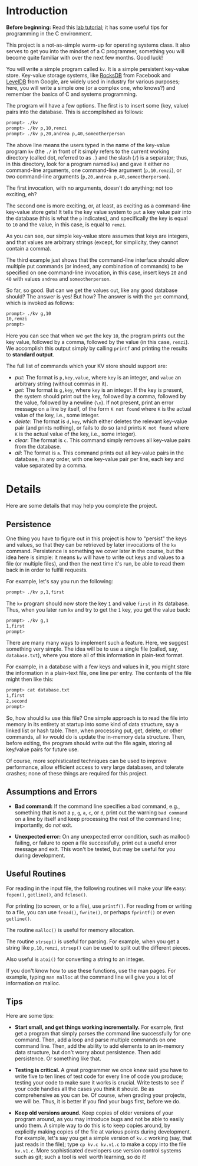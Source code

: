 
# Introduction

**Before beginning:** Read this [lab tutorial](http://pages.cs.wisc.edu/~remzi/OSTEP/lab-tutorial.pdf); it has some useful tips for programming in the C environment.

This project is a not-as-simple warm-up for operating systems class.
It also serves to get you into the mindset of a C programmer,
something you will become quite familiar with over the next few
months. Good luck!

You will write a simple program called `kv`. It is a simple persistent
key-value store.  Key-value storage systems, like
[RocksDB](http://rocksdb.org/) from Facebook and
[LevelDB](https://github.com/google/leveldb) from Google, are widely
used in industry for various purposes; here, you will write a simple
one (or a complex one, who knows?) and remember the basics of C and
systems programming.

The program will have a few options. The first is to insert some (key,
value) pairs into the database. This is accomplished as follows:

```sh
prompt> ./kv 
prompt> ./kv p,10,remzi
prompt> ./kv p,20,andrea p,40,someotherperson
```

The above line means the users typed in the name of the key-value
program `kv` (the `./` in front of it simply refers to the current
working directory (called dot, referred to as `.`) and the slash (`/`)
is a separator; thus, in this directory, look for a program named
`kv`) and gave it either no command-line arguments, one command-line
argument (`p,10,remzi`), or two command-line arguments (`p,20,andrea
p,40,someotherperson`).

The first invocation, with no arguments, doesn't do anything; not too
exciting, eh?

The second one is more exciting, or, at least, as exciting as a
command-line key-value store gets! It tells the key value system to
`put` a key value pair into the database (this is what the `p`
indicates), and specifically the key is equal to `10` and the value,
in this case, is equal to `remzi`.

As you can see, our simple key-value store assumes that keys are
integers, and that values are arbitrary strings (except, for
simplicity, they cannot contain a comma).

The third example just shows that the command-line interface should
allow multiple put commands (or indeed, any combination of commands)
to be specified on one command-line invocation, in this case, insert
keys `20` and `40` with values `andrea` and `someotherperson`.

So far, so good. But can we get the values out, like any good database
should? The answer is yes!  But how? The answer is with the `get`
command, which is invoked as follows:

```sh
prompt> ./kv g,10
10,remzi
prompt>
```

Here you can see that when we `get` the key `10`, the program prints
out the key value, followed by a comma, followed by the value (in this
case, `remzi`). We accomplish this output simply by calling `printf`
and printing the results to **standard output**.

The full list of commands which your KV store should support are:
- *put*: The format is `p,key,value`, where `key` is an integer, and
  `value` an arbitrary string (without commas in it).
- *get*: The format is `g,key`, where `key` is an integer. If the key
  is present, the system should print out the key, followed by a comma,
  followed by the value, followed by a newline (`\n`). If not present,
  print an error message on a line by itself, of the form `K not found`
  where `K` is the actual value of the key, i.e., some integer.
- *delete*: The format is `d,key`, which either deletes the relevant
  key-value pair (and prints nothing), or fails to do so (and prints
  `K not found` where `K` is the actual value of the key, i.e., some
  integer).
- *clear*: The format is `c`. This command simply removes all
  key-value pairs from the database.
- *all*: The format is `a`. This command prints out all key-value
  pairs in the database, in any order, with one key-value pair per line,
  each key and value separated by a comma.

# Details

Here are some details that may help you complete the project.

## Persistence

One thing you have to figure out in this project is how to "persist"
the keys and values, so that they can be retrieved by later
invocations of the `kv` command. Persistence is something we cover
later in the course, but the idea here is simple: it means `kv` will
have to write out keys and values to a file (or multiple files), and
then the next time it's run, be able to read them back in in order to
fulfill requests.

For example, let's say you run the following:

```sh
prompt> ./kv p,1,first
```

The `kv` program should now store the key `1` and value `first` in its
database. Thus, when you later run `kv` and try to get the `1` key,
you get the value back:

```sh
prompt> ./kv g,1
1,first
prompt> 
```

There are many many ways to implement such a feature. Here, we suggest
something very simple. The idea will be to use a single file (called,
say, `database.txt`), where you store all of this information in
plain-text format.

For example, in a database with a few keys and values in it, you might
store the information in a plain-text file, one line per entry. The
contents of the file might then like this:

```sh
prompt> cat database.txt
1,first
2,second
prompt>
```

So, how should `kv` use this file? One simple approach is to read the
file into memory in its entirety at startup into some kind of data
structure, say a linked list or hash table. Then, when processing put,
get, delete, or other commands, all `kv` would do is update the
in-memory data structure. Then, before exiting, the program should
write out the file again, storing all key/value pairs for future use.

Of course, more sophisticated techniques can be used to improve
performance, allow efficient access to very large databases, and
tolerate crashes; none of these things are required for this project.

## Assumptions and Errors

- **Bad command:** If the command line specifies a bad command, e.g.,
  something that is not a `p`, `g`, `a`, `c`, or `d`, print out the
  warning `bad command` on a line by itself and keep processing the
  rest of the command line; importantly, do *not* exit.

- **Unexpected error:** On any unexpected error condition, such as
  malloc() failing, or failure to open a file successfully, print
  out a useful error message and exit. This won't be tested, but may
  be useful for you during development.

## Useful Routines

For reading in the input file, the following routines will make your life
easy: `fopen()`, `getline()`, and `fclose()`.

For printing (to screen, or to a file), use `printf()`. For reading
from or writing to a file, you can use `fread()`, `fwrite()`, or
perhaps `fprintf()` or even `getline()`.

The routine `malloc()` is useful for memory allocation.

The routine `strsep()` is useful for parsing. For example, when you
get a string like `p,10,remzi`, `strsep()` can be used to split out
the different pieces.

Also useful is `atoi()` for converting a string to an integer.

If you don't know how to use these functions, use the man pages. For
example, typing `man malloc` at the command line will give you a lot of
information on malloc.

## Tips

Here are some tips:

- **Start small, and get things working incrementally.** For example, first
  get a program that simply parses the command line successfully for one
  command. Then, add a loop and parse multiple commands on one command line.
  Then, add the ability to add elements to an in-memory data structure,
  but don't worry about persistence. Then add persistence. Or something
  like that.

- **Testing is critical.** A great programmer we once knew said you have to
  write five to ten lines of test code for every line of code you produce;
  testing your code to make sure it works is crucial. Write tests to see if your
  code handles all the cases you think it should. Be as comprehensive as you can
  be. Of course, when grading your projects, we will be. Thus, it is better if
  you find your bugs first, before we do.

- **Keep old versions around.** Keep copies of older versions of your
  program around, as you may introduce bugs and not be able to easily
  undo them. A simple way to do this is to keep copies around, by
  explicitly making copies of the file at various points during
  development. For example, let's say you get a simple version of `kv.c`
  working (say, that just reads in the file); type `cp kv.c kv.v1.c` to
  make a copy into the file `kv.v1.c`. More sophisticated
  developers use version control systems such as git; such a tool is
  well worth learning, so do it! 

